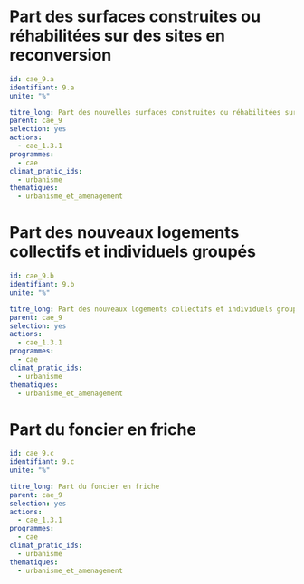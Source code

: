 # Part des surfaces construites ou réhabilitées sur des sites en reconversion
```yaml
id: cae_9.a
identifiant: 9.a
unite: "%"

titre_long: Part des nouvelles surfaces construites ou réhabilitées sur des sites en reconversion par rapport aux nouvelles surfaces construites en extension 
parent: cae_9
selection: yes
actions:
  - cae_1.3.1
programmes:
  - cae
climat_pratic_ids:
  - urbanisme
thematiques:
  - urbanisme_et_amenagement
```

# Part des nouveaux logements collectifs et individuels groupés
```yaml
id: cae_9.b
identifiant: 9.b
unite: "%"

titre_long: Part des nouveaux logements collectifs et individuels groupés dans les logements autorisés dans l’année
parent: cae_9
selection: yes
actions:
  - cae_1.3.1
programmes:
  - cae
climat_pratic_ids:
  - urbanisme
thematiques:
  - urbanisme_et_amenagement
```

# Part du foncier en friche
```yaml
id: cae_9.c
identifiant: 9.c
unite: "%"

titre_long: Part du foncier en friche
parent: cae_9
selection: yes
actions:
  - cae_1.3.1
programmes:
  - cae
climat_pratic_ids:
  - urbanisme
thematiques:
  - urbanisme_et_amenagement
```
